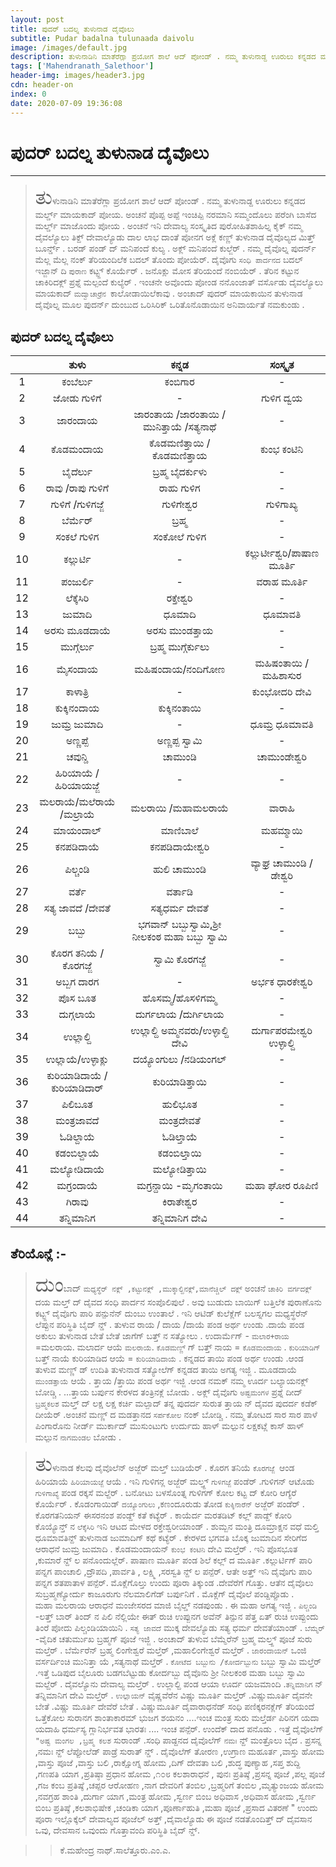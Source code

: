```yaml
---
layout: post
title: ಪುದರ್ ಬದಲ್ನ ತುಳುನಾಡ ದೈವೊಲು
subtitle: Pudar badalna tulunaada daivolu 
image: /images/default.jpg
description: ತುಳುನಾಡಿನಿ ಮಾತೆರೆಗ್ಲಾ ಪ್ರಯೋಗ ಶಾಲೆ ಆದ್ ಪೋಂಡ್ . ನಮ್ಮ ತುಳುನಾಡ್ದ ಊರುಲು ಕನ್ನಡದ ಮರ್ಲ್ಡ್ ಮಾಯಕಾದ್ ಪೋಯ. ಅಂಚನೆ ಪೊಪ್ಪ ಅಪ್ಪೆ ಇಂಚಿಪ್ಪಿ ನರಮಾನಿ ಸಮ್ಮಂದೊಲು ಪರೆಂಗಿ ಬಾಸೆದ ಮರ್ಲ್ಡ್ ಮಾಜೊಂದು ಪೋಯ . ಅಂಚನೆ ಇನಿ ದೇವಾಲ್ಯ ಸಂಸ್ಕೃತಿದ ಪುರೋಹಿತಶಾಹಿಲ್ನ ಕೈಕ್ ನಮ್ಮ ದೈವಲ್ಯೊಲು ತಿಕ್ದ್ ದೇವಾಲ್ಯೊಡು ದಾಲ ಲಾಭ ದಾಂತೆ ಪೋನಗ ಅಕ್ಲೆ ಕಣ್ಣ್ ತುಳುನಾಡ ದೈವೊಲ್ಯದ ಮಿತ್ತ್ ಬೂರ್ನ್ಡ್ . ಬರಡ್ ಪಂಡ್ ದ್ ಮನಿಪಂದೆ ಕುಲ್ಯ . ಅಕ್ಲ್ ಮನಿಪಂದೆ ಕುಲ್ಜೆರ್ .
tags: ['Mahendranath_Salethoor']
header-img: images/header3.jpg
cdn: header-on
index: 0
date: 2020-07-09 19:36:08
---
```


# ಪುದರ್ ಬದಲ್ನ ತುಳುನಾಡ ದೈವೊಲು
***

> <span style='font-size: xx-large;'>ತು</span>ಳುನಾಡಿನಿ ಮಾತೆರೆಗ್ಲಾ ಪ್ರಯೋಗ ಶಾಲೆ ಆದ್ ಪೋಂಡ್ . ನಮ್ಮ ತುಳುನಾಡ್ದ ಊರುಲು ಕನ್ನಡದ ಮರ್ಲ್ಡ್ ಮಾಯಕಾದ್ ಪೋಯ. ಅಂಚನೆ ಪೊಪ್ಪ ಅಪ್ಪೆ ಇಂಚಿಪ್ಪಿ ನರಮಾನಿ ಸಮ್ಮಂದೊಲು ಪರೆಂಗಿ ಬಾಸೆದ ಮರ್ಲ್ಡ್ ಮಾಜೊಂದು ಪೋಯ . ಅಂಚನೆ ಇನಿ ದೇವಾಲ್ಯ ಸಂಸ್ಕೃತಿದ ಪುರೋಹಿತಶಾಹಿಲ್ನ ಕೈಕ್ ನಮ್ಮ ದೈವಲ್ಯೊಲು ತಿಕ್ದ್ ದೇವಾಲ್ಯೊಡು ದಾಲ ಲಾಭ ದಾಂತೆ ಪೋನಗ ಅಕ್ಲೆ ಕಣ್ಣ್ ತುಳುನಾಡ ದೈವೊಲ್ಯದ ಮಿತ್ತ್ ಬೂರ್ನ್ಡ್ . ಬರಡ್ ಪಂಡ್ ದ್ ಮನಿಪಂದೆ ಕುಲ್ಯ . ಅಕ್ಲ್ ಮನಿಪಂದೆ ಕುಲ್ಜೆರ್ . ನಮ್ಮ ದೈವೊಲ್ನ ಪುದರ್ನ್ ಮೆಲ್ಲ ಮೆಲ್ಲ ನಂಕ್ ತೆರಿಯಂದಿಲೆಕ ಬದಲ್ ತೊಂದು ಪೋಯೆರ್. ದೈವೊಗು `ಸಂಧಿ ಪಾರ್ದನದ` ಬದಲ್ ಇಜ್ಜಾನ್ ದಿ  `ಪುರಾಣ` ಕಟ್ಟ್ದ್ ಕೊರ್ಯೆರ್ . ಜನೊಕ್ಲು ಮೋಸ ತೆರಿಯಂದೆ ನಂಬಿಯೆರ್ . ತೆರಿನ ಕಟ್ಟುನ ಚಾಕಿರಿದಕ್ಲ್ ಪ್ರಶ್ನೆ ಮಲ್ಪಂದೆ ಕುಲ್ಯೆರ್ . ಇಂಚನೇ ಅವೊಂದು ಪೋಂಡ ನನೊಂಜಾತ್ ವರ್ಸೊಡು ದೈವಲ್ಯೊಲು ಮಾಯಕಾದ್ `ಮದ್ವಾಚಾರ್ರೆನ `ಕಾಲೋಡಾಯಿಲೆಕಾವು . ಅಂಚಾದ್ ಪುದರ್ ಮಾಯಕಾಯಿನ ತುಳುನಾಡ ದೈವೊಲ್ನ ಮೂಲ ಪುದರ್ನ್ ದುಂಬುದ ಒರಿಸಿರಿಕ್ ಒರಿತೊನೊಡಾಯಿನ ಅನಿವಾರ್ಯತೆ ನಮಕುಂಡು .

## ಪುದರ್ ಬದಲ್ನ  ದೈವೊಲು

||ತುಳು|ಕನ್ನಡ|ಸಂಸ್ಕೃತ|
|:-----:|:-----:|:-----:|:-----:|
|1|ಕಂಬೆರ್ಲು | ಕಂಬಿಗಾರ| - |
|2|ಜೋಡು ಗುಳಿಗೆ| - |ಗುಳಿಗ ದ್ವಯ|
|3|ಜಾರಂದಾಯ  | ಜಾರಂತಾಯ /ಜಾರಂತಾಯಿ /ಮುನಿತ್ತಾಯೆ /ಸತ್ಯನಾಥೆ | - |
|4|ಕೊಡಮಂದಾಯ  | ಕೊಡಮಣಿತ್ತಾಯಿ /ಕೊಡಮಣಿತ್ತಾಯ   | ಕುಂಭ ಕಂಟಿನಿ
|5| ಬೈದೆರ್ಲು |   ಬ್ರಹ್ಮ ಬೈದರ್ಕುಳು | - |
|6| ರಾವು /ರಾಪು ಗುಳಿಗೆ  |  ರಾಹು ಗುಳಿಗ  | - |
|7| ಗುಳಿಗೆ /ಗುಳಿಗಜ್ಜೆ | ಗುಳಿಗೇಶ್ವರ | ಗುಳಿಗಾಖ್ಯ|
|8| ಬೆರ್ಮೆರ್ | ಬ್ರಹ್ಮ |  - |
|9| ಸಂಕಲೆ ಗುಳಿಗ           |            ಸಂಕೋಲೆ ಗುಳಿಗ                |                                       - |
|10| ಕಲ್ಲುರ್ಟಿ               |                   -                                      |                           ಕಲ್ಲುರ್ಟೀಶ್ವರಿ/ಪಾಷಾಣ ಮೂರ್ತಿ | 
|11|  ಪಂಜುರ್ಲಿ               |                   -                                   |                               ವರಾಹ ಮೂರ್ತಿ | 
|12| ಲೆಕ್ಕೆಸಿರಿ                    |          ರಕ್ತೇಶ್ವರಿ                           |                                         - | 
|13|  ಜುಮಾದಿ                 |           ಧೂಮಾದಿ                                 |                           ಧೂಮಾವತಿ | 
|14|  ಅರಸು ಮೂಡದಾಯೆ    |       ಅರಸು ಮುಂಡತ್ತಾಯ               |                                     - | 
|15| ಮುಗ್ಗೆರ್ಲು               |          ಬ್ರಹ್ಮ ಮುಗ್ಗೆರ್ಕುಲು                    |                                     - | 
|16|  ಮೈಸಂದಾಯ          |          ಮಹಿಷಂದಾಯ/ನಂದಿಗೋಣ           |                         ಮಹಿಷಂತಾಯಿ /ಮಹಿಶಾಸುರ | 
|17|  ಕಾಳಾತ್ರಿ                 |                 -                                        |                            ಕುಂಭೋದರಿ ದೇವಿ | 
|18|  ಕುಕ್ಕಿನಂದಾಯ       |            ಕುಕ್ಕಿನಂತಾಯಿ                              |                             - | 
|19|  ಜುಮ್ರ ಜುಮಾದಿ           |             -                                          |                          ಧೂಮ್ರ ಧೂಮಾವತಿ | 
|20|  ಅಣ್ಣಪ್ಪೆ                  |             ಅಣ್ಣಪ್ಪ ಸ್ವಾಮಿ                 |                                            - | 
|21|  ಚವುನ್ಡಿ                 |            ಚಾಮುಂಡಿ                       |                                       ಚಾಮುಂಡೇಶ್ವರಿ | 
|22| ಹಿರಿಯಾಯೆ /ಹಿರಿಯಾಯಜ್ಜೆ      |     -                     |                                                - | 
|23|  ಮಲರಾಯೆ/ಮಲೆರಾಯೆ /ಮಲ್ರಾಯೆ      |     ಮಲರಾಯಿ /ಮಹಾಮಲರಾಯೆ      |        ವಾರಾಹಿ | 
|24|  ಮಾಯಂದಾಲ್             |              ಮಾಣಿಬಾಲೆ                   |                         ಮಹಮ್ಮಾಯಿ | 
|25|  ಕನಪಡಿದಾಯೆ      |               ಕನಪಡಿದಾಯೇಶ್ವರಿ                    |                                 - | 
|26| ಪಿಲ್ಚಂಡಿ                |               ಹುಲಿ ಚಾಮುಂಡಿ                       |                           ವ್ಯಾಘ್ರ ಚಾಮುಂಡಿ /ಡೇಶ್ವರಿ | 
|27|  ವರ್ತೆ                      |             ವರ್ತಾಡಿ                                              |                      - | 
|28|  ಸತ್ಯ ಜಾವದೆ /ದೇವತೆ      |       ಸತ್ಯಧರ್ಮ ದೇವತೆ                           |                           - | 
|29|  ಬಬ್ಬು                      |               ಭಗವಾನ್  ಬಬ್ಬುಸ್ವಾಮಿ,ಶ್ರೀ ನೀಲಕಂಠ ಮಹಾ ಬಬ್ಬು ಸ್ವಾಮಿ                         |                       - | 
|30|  ಕೊರಗ ತನಿಯೆ /ಕೊರಗಜ್ಜೆ      |     ಸ್ವಾಮಿ ಕೊರಗಜ್ಜೆ                             |                         - | 
|31|  ಅಬ್ಬಗ ದಾರಗ      |                             -                                      |                       ಅರ್ಭಕ ಧಾರಕೇಶ್ವರಿ | 
|32| ಪೊಸ ಬೂತ             |               ಹೊಸಮ್ಮ/ಹೊಸಳಿಗಮ್ಮ                       |                       - | 
|33|  ದುಗ್ಗಲಾಯೆ              |              ದುರ್ಗಲಾಯ /ದುರ್ಗಿಲಾಯ              |                              - | 
|34|  ಉಲ್ಲಾಲ್ದಿ               |           ಉಲ್ಲಾಲ್ದಿ ಅಮ್ಮನವರು/ಉಳ್ಳಾಲ್ದಿ ದೇವಿ          |                  ದುರ್ಗಾಪರಮೇಶ್ವರಿ ಉಳ್ಳಾಲ್ದಿ | 
|35|  ಉಲ್ಲಾಯೆ/ಉಳ್ಳಾಕ್ಲು       |              ದಯ್ಯೊಂಗುಲು /ನಡಿಯಂಗಲ್                  |                                                           - | 
|36|  ಕುರಿಯಾಡಿದಾಯೆ /ಕುರಿಯಾಡಿದಾರ್     |   ಕುರಿಯಾಡಿತ್ತಾಯಿ                            |                 - | 
|37|  ಪಿಲಿಬೂತ                       |                 ಹುಲಿಭೂತ                           |                                - | 
|38|  ಮಂತ್ರಜಾವದೆ                |                ಮಂತ್ರದೇವತೆ                          |                              - | 
|39| ಓಡಿಲ್ದಾಯೆ                    |                  ಓಡಿಲ್ತಾಯೆ                                 |                             - | 
|40| ಕಡಂಬಿಲ್ದಾಯೆ                 |                 ಕಡಂಬಿಲ್ತಾಯಿ                       |                                  - | 
|41| ಮಲ್ಯೋಡಿದಾಯೆ       |                     ಮಲ್ಯೋಡಿತ್ತಾಯಿ                       |                               - | 
|42| ಮಗ್ರಂದಾಯೆ        |            ಮಗ್ರನ್ದಾಯಿ -ಮೃಗಂತಾಯಿ                    |                 ಮಹಾ ಘೋರ ರೂಪಿಣಿ       |            
|43| ಗಿರಾವು                    |                      ಕಿರಾತೇಶ್ವರ                            |                               - | 
|44| ತನ್ನಿಮಾನಿಗ              |                   ತನ್ನಿಮಾನಿಗ ದೇವಿ |  -  | 


## ತೆರಿಯೊನ್ಲೆ :-
> <span style='font-size: xx-large;'>ದುಂ</span>ಬಾದ್ `ಮಧ್ಯಸ್ಥೆರ್ ನಕ್ಲ್ ,ಕಟ್ಟುನಕ್ಲ್ ,ಮುಕ್ಕಾಲ್ದಿನಕ್ಲ್,ಮಾನೆಚ್ಚಿಲ್ ದಕ್ಲ್` ಅಂಚನೆ `ಚಾಕಿರಿ ವರ್ಗದಕ್ಲ್ ` ದಯ ಮಲ್ತ್ ದ್ ದೈವದ ಸಂಧಿ ಪಾರ್ದನ ಸಂಪೊಲಿಪುಲೆ . ಅವು ಬುಡುದು ಬಾಯಿಗ್ ಬತ್ತಿಲೆಕ ಪುರಾಣೊನು ಕಟ್ಟ್ದ್ ದೈವೊಗು ಪಾರಿ ಪನ್ಪುನೆನ್ ದುಂಬು ಉಂತಾಲೆ . ಇನಿ ಆಟಿಡ್ ಕುಲೆಕ್ಲೆಗ್ ಬಲಸ್ನಗಲ ಮಧ್ಯಸ್ಥೆರೆನ್ ಲೆಪ್ಪುನ ಪರಿಸ್ಥಿತಿ ಬೈದ್ ನ್ಡ್ .
ತುಳುವ ರಾಯ / ದಾಯ /ದಾಯೆ ಪಂಡ ಅರ್ಥ ಉಂಡು .ದಾಯೆ ಪಂಡ ಅಕುಲು ತುಳುನಾಡ ಬೇತೆ ಬೇತೆ ಜಾಗೆಗ್ ಬತ್ತ್ ನ ಸತ್ಯೋಲು . ಉದಾರ್ಮೆಗ್ - `ಮಲಾರ+ರಾಯ` =ಮಲರಾಯ.  ಮಲಾರ್ದ ಆಯೆ `ಮಲರಾಯೆ`. `ಕೊಡಮಣ್ಣ್` ಗ್ ಬತ್ತ್ ನಾಯ = `ಕೊಡಮಂದಾಯ` . `ಕುರಿಯಾಡಿಗ್` ಬತ್ತ್ ನಾಯೆ ಕುರಿಯಾಡಿದ ಆಯೆ = `ಕುರಿಯಾಡಿದಾಯೆ` . ಕನ್ನಡದ ತಾಯಿ ಪಂಡ ಅರ್ಥ ಉಂಡು .ಆಂಡ ತುಳುವ ಮಣ್ಣ್ ಡ್ ಉದಿತಿ ತುಳುನಾಡ ಸತ್ಯೋಲೆಗ್ ಕನ್ನಡದ ತಾಯಿ ಅಗತ್ಯ ಇಜ್ಜಿ . ಮೂಡದಾಯೆ `ಮುಂಡತ್ತಾಯೆ` ಆಯೆ . ತ್ತಾಯ /ತ್ತಾಯಿ ಪಂಡ ಅರ್ಥ ಇಜ್ಜಿ .ಆಂಡ ನಮಕ್ ನಮ್ಮ ಊರ್ದ ಬಲ್ಯಾಯನಕ್ಲ್ ಬೋಡ್ಚಿ .  ...ತ್ತಾಯ ಬರ್ಪುನ ಕೇರಳದ ತಂತ್ರಿನಕ್ಲೆ ಬೋಡು . ಅಕ್ಲ್ ದೈವೊಗು `ಅಷ್ಟಮಂಗಳ` ಪ್ರಶ್ನೆ ದೀದ್ `ಬ್ರಹ್ಮಕಲಶ` ಮಲ್ತ್ ದ್ ಲಕ್ಷ ಲಕ್ಷ ಕರ್ಚಿ ಮಲ್ಪಾದ್ ತನ್ನ ಪುದರ್ದ ಸುರುತ ತ್ತಾಯ ನ್ ದೈವದ ಪುದರ್ದ  ಕಡೆಕ್  ದೀಯೆರ್ .ಅಂಚನೆ ಮಣ್ಣ್ ದ ಮಡತ್ತಾನದ `ಸರ್ಪಕೋಲ` ನಂಕ್ ಬೋಡ್ಚಿ . ನಮ್ಮ ತೋಟದ ಸಾರ ಸಾರ ಪಾಳೆ ಪಿಂಗಾರೊನು ನೀರ್ಡ್ ಮುರ್ಕಾದ್ ಮುಸುಂಟುಗು ಉರ್ದುದು ಹಾಳ್ ಮಲ್ಪುನ ಲಕ್ಷಕಟ್ಲೆ ಕಾಸ್ ಹಾಳ್ ಮಲ್ಪುನ `ನಾಗಮಂಡಲ` ಬೋಡು .        
           
> <span style='font-size: xx-large;'>ತು</span>ಳುನಾಡ ಕೆಲವು ದೈವೊಲೆನ್ ಅಜ್ಜೆರ್ ಮಲ್ತ್ ಬುಡಿಯೆರ್ . ಕೊರಗ ತನಿಯೆ  `ಕೊರಗಜ್ಜೆ `ಆಂಡ ಹಿರಿಯಾಯೆ `ಹಿರಿಯಾಯಜ್ಜೆ` ಆಯೆ . ಇನಿ ಗುಳಿಗನ್ಲ ಅಜ್ಜೆರ್ ಮಲ್ತ್ದ್ `ಗುಳಿಗಜ್ಜೆ` ಪಂಡೆರ್ .ಗುಳಿಗನ್ ಆಟೊಡು `ಗುಳಿಗಾಖ್ಯೆ` ಪಂಡ ರಕ್ಕಸೆ ಮಲ್ದೆರ್ . ಬನೋಟು ಬಳಸೊಂತ್ನ  ಗುಳಿಗಗ್ ಕೋಲ ಕಟ್ಟ ದ್ ಕೋರಿ ಆಗ್ಯೆರೆ ಕೊರ್ಯೆರ್ . ಕೊಡಂಗಾಯಿಡ್ `ದಯ್ಯೊಂಗುಲು` ,ಕಣಂದೂರುಡು ತೋಡ `ಕುಕ್ಕಿನಾರೆನ್` ಅಜ್ಜೆರ್ ಪಂಡೆರ್ . ಕೊರಗತನಿಯನ್ ಈಸರನಂಶ ಪಂಡ್ದ್ ಕತೆ ಕಟ್ಯೆರ್ .
ಕಾಯೆರ್ದ ಮರತಡಿಟ್ ಕಲ್ಲ್ ಪಾಡ್ದ್ ಕೋರಿ ಕೊಯ್ಯೊನ್ತ್ ನ `ಲೆಕ್ಕೆಸಿರಿ` ಇನಿ ಆಟದ ಮೇಳದ ರಕ್ತೇಶ್ವರೀಯಾಂಡ್ . ಶುಮ್ಬನ ಮಂತ್ರಿ ದೂಮ್ರಾಕ್ಷನ ವಧೆ ಮಲ್ತಿ ಧೂಮಾವತಿನ್ದ್  ತುಳುನಾಡ ಜುಮಾದಿಗ್ ಕಥೆ ಕಟ್ಯೆರ್ .
ಕೇರಳದ ಭಗವತಿ ಬೊಕ್ಕ ಜುಮಾದಿನ ಸೇರಿಗೆದ ಆರಾಧನೆ ಜುಮ್ರ ಜುಮಾದಿ .
ಕೊಡಮಂದಾಯನ್ `ಕುಂಭ ಕಂಟಿನಿ` ದೇವಿ ಮಲ್ತೆರ್ . ಇನಿ ಪೊಸಭೂತ ,ಕುಮಾರೆ ನ್ದ್ ಲ ಪನೊಂದುಲ್ಲೆರ್.
ಪಾಷಾಣ ಮೂರ್ತಿ ಪಂಡ ಶಿಲೆ ಕಲ್ಲ್ ದ ಮೂರ್ತಿ .ಕಲ್ಲುರ್ಟಿಗ್ ಪಾರಿ ಪನ್ನಗ ಪಾಂಚಾಲಿ ,ದ್ರೌಪದಿ ,ಪಾರ್ವತಿ , ಲಕ್ಷ್ಮಿ ,ಸರಸ್ವತಿ ನ್ದ್ ಲ ಪನ್ಪೆರ್. ಆತೇ ಅತ್ತ್ ಇನಿ ದೈವೊಗು ಪಾರಿ ಪನ್ನಗ ಶತಪಾತಾಳ ಪನ್ಪೆರ್. ಮೊಕ್ಲೆಗೊಲ್ತು ಉಂದು ಪೂರಾ ತಿಕ್ಕುಂಡ .ದೇವೆರೆಗೆ ಗೊತ್ತು. ಆತೆನ ದೈವೊಲು ಸುಬ್ರಹ್ಮಣ್ಯೋರ್ದು ಕಾಜೂರುಗು ನೆಲಮಾಲಿಗೆಡ್ ಬರ್ಪುನಿಗೆ . ಮೊಕ್ಲೆಗ್ ದೈವೊಲೆ ಪಂಡ್ದಿಪ್ಪೊಡು .  
ಮಹಾ ಮಲರಾಯ ಆರಾಧನೆ ಮಂಜೇಸರದ ಮಾಜಿ ಬೈಲ್ಡ್  ನಡಪುಂಡು . ಈ ಮಹಾ ಅಗತ್ಯ ಇಜ್ಜಿ .
`ಪಿಲ್ಚಂಡಿ` -ಲತ್ತ್ ಬಾರ್ ತಿಂದ್ ನ ಪಿಲಿ ನೆಲ್ಲಿಯೇ ಈತ್ ರುಚಿ ಉಪ್ಪುನಗ ಅವೆನ್ ತಿನ್ಪುನ ಪೆತ್ತ ಏತ್ ರುಚಿ ಉಪ್ಪುಂದು ತಿಂರೆ ಪೋದು ಪಿಲ್ಚಂಡಿಯಾಯಿನಿ .
`ಸತ್ಯ ಜಾವದೆ` ಮುಕ್ಕ ದೇವಲ್ಯೊಡು ಸತ್ಯ ಧರ್ಮ ದೇವತೆಯಾಂಡ್ .
`ಬೆಮ್ಮೆರ್` -ವೈದಿಕ ಚತುರ್ಮುಖ ಬ್ರಹ್ಮಗ್ ಪೂಜೆ ಇಜ್ಜಿ . ಅಂಚಾದ್ ತುಳುವ ಬೆಮ್ಮೆರೆನ್ ಬ್ರಹ್ಮ ಮಲ್ತ್ದ್ ಪೂಜೆ ಸುರು ಮಲ್ತೆರ್ . ಬೆರ್ಮೆರೆನ್ ಬ್ರಹ್ಮ ಲಿಂಗೇಶ್ವರೆ ಮಲ್ತೆರ್ ,ಮಹಾಲಿಂಗೇಶ್ವರೆ  ಮಲ್ತೆರ್ .
`ಜಾರಂದಾಯನ್` ಒಂಜಿ ವರ್ಸರ್ದಿಂಚಿ ಮುನಿತ್ತಾ ಯೆ ,ಸತ್ಯನಾಥೆ ಮಲ್ತೆರ್ .
`ಕೋಟೆದ ಬಬ್ಬುನು /ಕೋರ್ದಬ್ಬುನು` ಬಬ್ಬು ಸ್ವಾಮಿ ಮಲ್ತೆರ್ .ಇತ್ತೆ ಒಡಿಪುದ ಬೈಲೂರು ಬಡಗಬೆಟ್ಟುಡು ಕೋರ್ದಬ್ಬು ದೈವೊನು ಶ್ರೀ ನೀಲಕಂಠ ಮಹಾ ಬಬ್ಬು ಸ್ವಾಮಿ  ಮಲ್ದೆರ್ . ದೈವಲ್ಯೊನು ದೇವಾಲ್ಯ ಮಲ್ತೆರ್ .
ಉಲ್ಲಾಲ್ದಿ ಪಂಡ ಆಯಾ ಊರ್ದ ಯಜಮಾಂದಿ .`ತನ್ನಿಮಾನಿಗ` ನ್ ತನ್ನಿಮಾನಿಗ ದೇವಿ ಮಲ್ತೆರ್ .
`ಉಲ್ಲಾಯನ್` ವೈಷ್ಣವೆರೆನ ವಿಷ್ಣು ಮೂರ್ತಿ ಮಲ್ತೆರ್ .ವಿಷ್ಣುಮೂರ್ತಿ ದೈವನೇ ಬೇತೆ .ವಿಷ್ಣು ಮೂರ್ತಿ ದೇವೆರೆ ಬೇತೆ . ವಿಷ್ಣುಮೂರ್ತಿ ದೈವಾರಾಧನೆಡ್ ಸಂಧಿ ಪಣಿಕ್ಕರನಕ್ಲೆಗ್ ತೆರಿಯಂದೆ ಒತ್ತೆಕೋಲ ಸುರಾನಗ  ಶಾಂತಾಕಾರಮ್ ಭುಜಗ ಶಯನಂ ....ಇಂಚ ಮಂತ್ರ ಸುರು ಮಲ್ತೆರ್ಡ ಪಿರಿನಗ ಯದಾ ಯದಾಹಿ ಧರ್ಮಸ್ಯ ಗ್ಲಾನಿರ್ಭವತ ಭಾರತಃ .... ಇಂಚ ಪನ್ಪೆರ್. ಉಂದೆಕ್ ದಾದ ಪನೊಡು .
ಇತ್ತೆ ದೈವೊಲೆಗ್ `"ಅಷ್ಟ ಮಂಗಲ ,ಬ್ರಹ್ಮ ಕಲಶ` ಸುರಾಂಡ್ .ಸಂಧಿ ಪಾಡ್ದನದ ದೈವೊಲೆಗ್ `ನಮಃ` ನ್ದ್ ಮಂತ್ರೊಲು ಬೈದ . ಪ್ರಸನ್ನ ,ನಮಃ ನ್ದ್  ಲೆಪ್ಪೋಲೆಡ್ ಪಾಡ್ರೆ ಸುರಾತ್ ನ್ಡ್ . ದೈವೊಲೆಗ್ ತೋರಣ ,ಉಗ್ರಾಣ ಮಹೂರ್ತ ,ವಾಸ್ತು ಹೋಮ ,ವಾಸ್ತು ಪೂಜೆ ,ವಾಸ್ತು ಬಲಿ ,ರಾಕ್ಷೋಗ್ನ ಹೋಮ ,ದಿಗ್ ದೇವತಾ ಬಲಿ ,ಶುದ್ಧ ಪುಣ್ಯಾಹ ,ಸಪ್ತ ಶುದ್ದಿ ,ಗಣಪತಿ ಯಾಗ ,ಪ್ರತಿಷ್ಠಾ ಪ್ರಧಾನ  ಹೋಮ ,೧೦೮ ಕಲಶಾರಾಧನೆ , ಪುನಃ ಪ್ರತಿಷ್ಠೆ ,ಪ್ರಸನ್ನ ಪೂಜೆ ,ಪಲ್ಲ ಪೂಜೆ ,ಗಜ ಕಂಬ ಪ್ರತಿಷ್ಠೆ ,ಚಪ್ಪರ ಆರೋಹಣ ,ನಾಗ ದೇವರಿಗೆ ತಂಬಿಲ ,ಬ್ರಹ್ಮರಿಗೆ ತಂಬಿಲ ,ಮೃತ್ಯುಂಜಯ ಹೋಮ ,ನವಗ್ರಹ ಶಾಂತಿ ,ದುರ್ಗಾ ಯಾಗ ,ಮಂತ್ರ ಹೋಮ ,ಸ್ವರ್ಣ ಬಿಂಬ ಅಧಿವಾಸ ,ಅಧಿವಾಸ ಹೋಮ ,ಸ್ವರ್ಣ ಬಿಂಬ ಪ್ರತಿಷ್ಠೆ ,ಕಲಶಾಭಿಷೇಕ ,ಚಂಡಿಕಾ ಯಾಗ ,ಪೂರ್ಣಾಹುತಿ ,ಮಹಾ ಪೂಜೆ ,ಪ್ರಸಾದ ವಿತರಣೆ " ಉಂದು ಪೂರಾ ಇಲ್ಲೊಕ್ಕೆಲ್ ದೇವಾಲ್ಯದ ಪೂಜೆಲ್ ಅತ್ತ್ ,ದೈವಾಲ್ಯೊಡು ಈ ಪೂಜೆ ನಡತೊಂದಿತ್ತ್ ದ್ ದೈವಸಾನ ಒವು, ದೇವಸಾನ ಒವುಂದು ಗೊತ್ತಾವಂದಿ ಪರಿಸ್ಥಿತಿ ಬೈದ್ ನ್ಡ್.

>> ಕೆ.ಮಹೇಂದ್ರ ನಾಥ್.ಸಾಲೆತ್ತೂರು.ಎಂ.ಎ.
